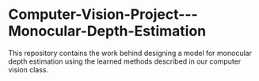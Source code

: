 # Computer-Vision-Project---Monocular-Depth-Estimation
This repository contains the work behind designing a model for monocular depth estimation using the learned methods described in our computer vision class.
